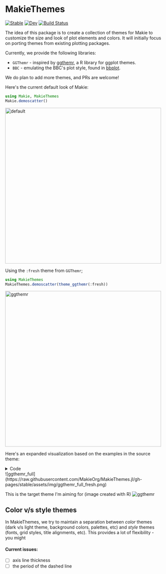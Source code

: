 # MakieThemes


[![Stable](https://img.shields.io/badge/docs-stable-blue.svg)](https://makieorg.github.io/MakieThemes.jl/stable/)
[![Dev](https://img.shields.io/badge/docs-dev-blue.svg)](https://makieorg.github.io/MakieThemes.jl/dev/)
[![Build Status](https://github.com/MakieOrg/MakieThemes.jl/actions/workflows/CI.yml/badge.svg?branch=master)](https://github.com/MakieOrg/MakieThemes.jl/actions/workflows/CI.yml?query=branch%3Amaster)


The idea of this package is to create a collection of themes for Makie to customize
the size and look of plot elements and colors. It will initially focus on porting
themes from existing plotting packages.

Currently, we provide the following libraries:
- `GGThemr` - inspired by [ggthemr](https://github.com/cttobin/ggthemr), a R library for ggplot themes.
- `BBC` - emulating the BBC's plot style, found in [bbplot](https://github.com/bbc/bbplot).

We do plan to add more themes, and PRs are welcome!

Here's the current default look of Makie:

```julia
using Makie, MakieThemes
Makie.demoscatter()
```
<img src="https://raw.githubusercontent.com/MakieOrg/MakieThemes.jl/gh-pages/stable/assets/img/demoscatter/default.png" alt="default" width="500"/>

Using the `:fresh` theme from `GGThemr`;
```julia
using MakieThemes
MakieThemes.demoscatter(theme_ggthemr(:fresh))
```
<img src="https://raw.githubusercontent.com/MakieOrg/MakieThemes.jl/gh-pages/stable/assets/img/demoscatter/fresh.png" alt="ggthemr" width="500"/>

Here's an expanded visualization based on the examples in the source theme:

<details>
<summary>Code</summary>

```julia
using CSV, DataFrames, MakieThemes, Makie, AlgebraOfGraphics
for dataset ∈ (:www, :drivers, :mtcars, :diamonds)
  @eval $(dataset) = CSV.read(dirname(pathof(MakieThemes))*"/../data/"*$(string(dataset))*".tsv", delim = '\t', DataFrame)
end

Makie.set_theme!(ggthemr(:fresh))

fig = Figure()

www_grid = draw!(fig[1, 1], data(www) * mapping(:Minute, :Users, color = :Measure, marker = :Measure) * (visual(Lines) + visual(Scatter)))
legend!(fig[1, 1, Top()], www_grid; orientation = :horizontal, titleposition = :left)


mtcars_grid = draw!(fig[1, 2], data(mtcars) * mapping(:mpg, color = :cyl => nonnumeric) * AlgebraOfGraphics.density())

legend!(fig[1, 2, Top()], mtcars_grid; orientation = :horizontal, titleposition = :left)

diamonds_grid = draw!(fig[2, 1], 
    data(diamonds) * mapping(:price, color = :cut, stack = :cut) * AlgebraOfGraphics.histogram(); 
    axis = (xtickformat = x -> string.(round.(Int, x)),)
  )

drivers_grid = draw!(fig[2, 2], data(drivers) * mapping(:Year, :Deaths) * visual(BoxPlot))

fig
```

</details>
![ggthemr_full](https://raw.githubusercontent.com/MakieOrg/MakieThemes.jl/gh-pages/stable/assets/img/ggthemr_full_fresh.png)

This is the target theme I'm aiming for (image created with R)
![ggthemr](img/fresh_ggthemr_r.png)

## Color v/s style themes

In MakieThemes, we try to maintain a separation between _color_ themes (dark v/s light theme, background colors, palettes, etc) and _style_ themes (fonts, grid styles, title alignments, etc).  This provides a lot of flexibility - you might 

#### Current issues:
- [ ] axis line thickness
- [ ] the period of the dashed line
